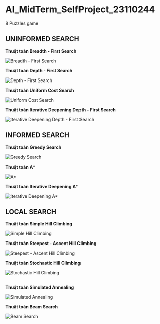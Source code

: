 # AI_MidTerm_SelfProject_23110244
8 Puzzles game


## UNINFORMED SEARCH

**Thuật toán Breadth - First Search**

![Breadth - First Search](GIF/BFS_GIF.gif)


**Thuật toán Depth - First Search**

![Depth - First Search](GIF/DFS_GIF.gif)


**Thuật toán Uniform Cost Search**

![Uniform Cost Search](GIF/UCS_GIF.gif)


**Thuật toán Iterative Deepening Depth - First Search**

![Iterative Deepening Depth - First Search](GIF/IDDFS_GIF.gif)





## INFORMED SEARCH

**Thuật toán Greedy Search**

![Greedy Search](GIF/Greedy_Search_GIF.gif)


**Thuật toán A***

![A*](GIF/A_Star_GIF.gif)


**Thuật toán Iterative Deepening A***

![Iterative Deepening A*](GIF/IDA_Star_GIF.gif)





## LOCAL SEARCH

**Thuật toán Simple Hill Climbing**

![Simple Hill Climbing](GIF/Simple_Hill_Climbing_GIF.gif)


**Thuật toán Steepest - Ascent Hill Climbing**

![Steepest - Ascent Hill Climbing](GIF/Steepest-Ascent_Hill_Climbing_GIF.gif)


**Thuật toán Stochastic Hill Climbing**

![Stochastic Hill Climbing](GIF/Stochastic_Hill_Climbing_GIF.gif)




## 

**Thuật toán Simulated Annealing**

![Simulated Annealing](GIF/Simulated_Annealing_GIF.gif)


**Thuật toán Beam Search**

![Beam Search](GIF/Beam_Search_GIF.gif)
